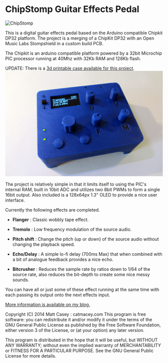 ChipStomp Guitar Effects Pedal
==============================

![ChipStomp](https://catmacey.files.wordpress.com/2014/06/img_0744.jpg?w=869)

This is a digital guitar effects pedal based on the Arduino compatible Chipkit DP32 platform.
The project is a merging of a ChipKit DP32 with an Open Music Labs Stompshield in a custom build PCB.

The Chipkit is an arduino compatible platform powered by a 32bit Microchip PIC processor running at 40Mhz with 32Kb RAM and 128Kb flash.  

UPDATE: There is a [3d printable case available for this project](https://github.com/Catmacey/ChipStompCase). 
![3D Printed Case](https://github.com/Catmacey/ChipStompCase/blob/master/Images/real_complete.jpg?w=900)

The project is relatively simple in that it limits itself to using the PIC's internal RAM, built in 10bit ADC and utilizes two 8bit PWMs to form a single 16bit output.  Also included is a 128x64px 1.3" OLED to provide a nice user interface.

Currently the following effects are completed.
- **Flanger** : Classic wobbly tape effect.

- **Tremolo** : Low frequency modulation of the source audio.

- **Pitch shift** : Change the pitch (up or down) of the source audio without changing the playback speed.

- **Echo/Delay** : A simple lo-fi delay (700ms Max) that when combined with a bit of analogue feedback provides a nice echo.

- **Bitcrusher** : Reduces the sample rate by ratios down to 1/64 of the source rate, also reduces the bit-depth to create some nice messy sounds.

You can have all or just some of these effect running at the same time with each passing its output onto the next effects input. 


[More information is available on my blog.](http://catmacey.wordpress.com/tag/chipstomp/)


Copyright (C) 2014 Matt Casey : catmacey.com
This program is free software: you can redistribute it and/or modify it under the terms of the GNU General Public License as published by the Free Software Foundation, either version 3 of the License, or (at your option) any later version.
	
This program is distributed in the hope that it will be useful, but WITHOUT ANY WARRANTY; without even the implied warranty of MERCHANTABILITY or FITNESS FOR A PARTICULAR PURPOSE.  See the GNU General Public License for more details.
